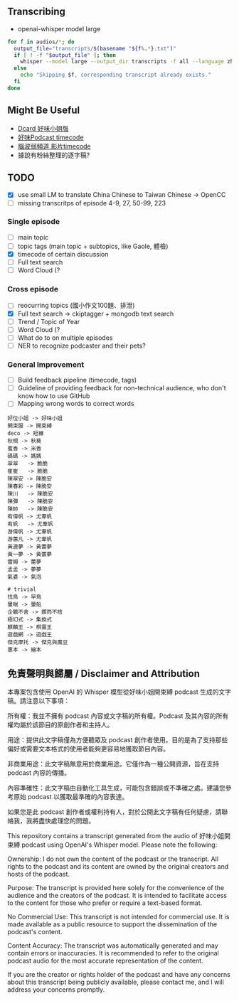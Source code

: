 
## Transcribing
- openai-whisper model large
```bash
for f in audios/*; do
  output_file="transcripts/$(basename "${f%.*}.txt")"
  if [ ! -f "$output_file" ]; then
    whisper --model large --output_dir transcripts -f all --language zh --initial_prompt '嗨 大家好 歡迎來到好味小姐開束縛 我還你原型' --device cuda "$f"
  else
    echo "Skipping $f, corresponding transcript already exists."
  fi
done
```

## Might Be Useful
- [Dcard 好味小姐版](https://www.dcard.tw/f/ladyflavor)
- [好味Podcast timecode](https://docs.google.com/document/d/1OcOFIrW8E7Olt6hkEBPtNTOhgYOEMorK3e8iquSp01Q/edit#heading=h.ci4rwf2rz0jf)
- [腦波弱頻道 影片timecode](https://docs.google.com/document/d/1I0l976mZZqDftVVj7Xm8sxN0kL3PoY7k8ELVoEgAbEc/edit)
- 據說有粉絲整理的逐字稿?

## TODO
- [x] use small LM to translate China Chinese to Taiwan Chinese -> OpenCC
- [ ] missing transcritps of episode 4-9, 27, 50-99, 223

### Single episode
- [ ] main topic
- [ ] topic tags (main topic + subtopics, like Gaole, 體檢)
- [x] timecode of certain discussion
- [ ] Full text search
- [ ] Word Cloud (?

### Cross episode
- [ ] reocurring topics (國小作文100題、排泄)
- [x] Full text search -> ckiptagger + mongodb text search
- [ ] Trend / Topic of Year
- [ ] Word Cloud (?
- [ ] What do to on multiple episodes
- [ ] NER to recognize podcaster and their pets?

### General Improvement
- [ ] Build feedback pipeline (timecode, tags)
- [ ] Guideline of providing feedback for non-technical audience, who don't know how to use GitHub
- [ ] Mapping wrong words to correct words
```
好位小姐 -> 好味小姐
開束服 -> 開束縛
deco -> 短褲
秋規 -> 秋葵
蜜香 -> 米香
碼碼 -> 媽媽
翠翠   -> 脆脆
崔崔   -> 脆脆
陳翠安 -> 陳脆安
陳春彩 -> 陳脆安
陳川   -> 陳脆安
陳彈   -> 陳脆安
陳帥   -> 陳脆安
宥偉帆 -> 尤葦帆
宥帆   -> 尤葦帆
游偉帆 -> 尤葦帆
游蕙凡 -> 尤葦帆
黃連夢 -> 黃蕾夢
黃一夢 -> 黃蕾夢
雷姆 -> 蕾夢
孟孟 -> 夢夢
氣婆 -> 氣泡

# trivial
找鳥 -> 早鳥
暈喘 -> 暈船
企鵝不舍 -> 鍥而不捨
極幻式 -> 集換式
麒麟王 -> 棋靈王
遊戲網 -> 遊戲王
傑克摩托 -> 傑克與魔豆
惠本 -> 繪本
```

## 免責聲明與歸屬 / Disclaimer and Attribution
本專案包含使用 OpenAI 的 Whisper 模型從好味小姐開束縛 podcast 生成的文字稿。請注意以下事項：

所有權：我並不擁有 podcast 內容或文字稿的所有權。Podcast 及其內容的所有權均屬於該節目的原創作者和主持人。

用途：提供此文字稿僅為方便聽眾及 podcast 創作者使用。目的是為了支持那些偏好或需要文本格式的使用者能夠更容易地獲取節目內容。

非商業用途：此文字稿無意用於商業用途。它僅作為一種公開資源，旨在支持 podcast 內容的傳播。

內容準確性：此文字稿由自動化工具生成，可能包含錯誤或不準確之處。建議您參考原始 podcast 以獲取最準確的內容表達。

如果您是此 podcast 創作者或權利持有人，對於公開此文字稿有任何疑慮，請聯絡我，我將盡快處理您的問題。

This repository contains a transcript generated from the audio of 好味小姐開束縛 podcast using OpenAI's Whisper model. Please note the following:

Ownership: I do not own the content of the podcast or the transcript. All rights to the podcast and its content are owned by the original creators and hosts of the podcast.

Purpose: The transcript is provided here solely for the convenience of the audience and the creators of the podcast. It is intended to facilitate access to the content for those who prefer or require a text-based format.

No Commercial Use: This transcript is not intended for commercial use. It is made available as a public resource to support the dissemination of the podcast's content.

Content Accuracy: The transcript was automatically generated and may contain errors or inaccuracies. It is recommended to refer to the original podcast audio for the most accurate representation of the content.

If you are the creator or rights holder of the podcast and have any concerns about this transcript being publicly available, please contact me, and I will address your concerns promptly.
